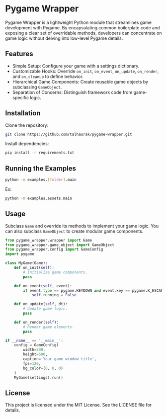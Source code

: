 # Pygame Wrapper

Pygame Wrapper is a lightweight Python module that streamlines game development with Pygame. By encapsulating common boilerplate code and exposing a clear set of overridable methods, developers can concentrate on game logic without delving into low-level Pygame details.

## Features

- Simple Setup: Configure your game with a settings dictionary.
- Customizable Hooks: Override `on_init`, `on_event`, `on_update`, `on_render`, and `on_cleanup` to define behavior.
- Hierarchical Game Components: Create reusable game objects by subclassing `GameObject`.
- Separation of Concerns: Distinguish framework code from game-specific logic.

## Installation

Clone the repository:

```bash
git clone https://github.com/talhaorak/pygame-wrapper.git
```

Install dependencies:

```bash
pip install -r requirements.txt
```

## Running the Examples
```bash
python -m examples.[folder].main
```

Ex:
```bash
python -m examples.assets.main
```

## Usage

Subclass `Game` and override its methods to implement your game logic. You can also subclass `GameObject` to create modular game components.

```python
from pygame_wrapper.wrapper import Game
from pygame_wrapper.game_object import GameObject
from pygame_wrapper.config import GameConfig
import pygame

class MyGame(Game):
    def on_init(self):
        # Initialize game components.
        pass

    def on_event(self, event):
        if event.type == pygame.KEYDOWN and event.key == pygame.K_ESCAPE:
            self.running = False

    def on_update(self, dt):
        # Update game logic.
        pass

    def on_render(self):
        # Render game elements.
        pass

if __name__ == '__main__':
    config = GameConfig(
        width=800,
        height=600,
        caption='Your game window title',
        fps=120,
        bg_color=(0, 0, 0)
    )
    MyGame(settings).run()
```

## License

This project is licensed under the MIT License. See the LICENSE file for details.

